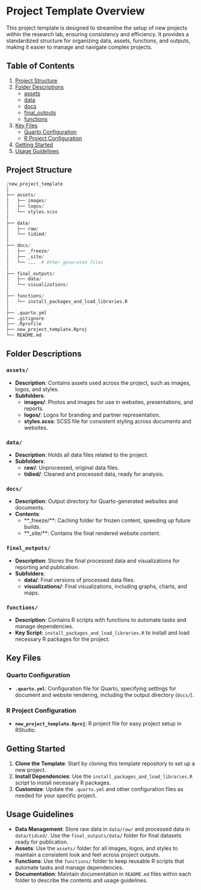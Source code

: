 # Project Template Overview


This project template is designed to streamline the setup of new
projects within the research lab, ensuring consistency and efficiency.
It provides a standardized structure for organizing data, assets,
functions, and outputs, making it easier to manage and navigate complex
projects.

## Table of Contents

1.  [Project Structure](#project-structure)
2.  [Folder Descriptions](#folder-descriptions)
    - [assets](#assets)
    - [data](#data)
    - [docs](#docs)
    - [final_outputs](#final_outputs)
    - [functions](#functions)
3.  [Key Files](#key-files)
    - [Quarto Configuration](#quarto-configuration)
    - [R Project Configuration](#r-project-configuration)
4.  [Getting Started](#getting-started)
5.  [Usage Guidelines](#usage-guidelines)

## Project Structure

``` r
/new_project_template
│
├── assets/
│   ├── images/
│   ├── logos/
│   └── styles.scss
│
├── data/
│   ├── raw/
│   └── tidied/
│
├── docs/
│   ├── _freeze/
│   ├── _site/
│   └── ...  # Other generated files
│
├── final_outputs/
│   ├── data/
│   └── visualizations/
│
├── functions/
│   └── install_packages_and_load_libraries.R
│
├── .quarto.yml
├── .gitignore
├── .Rprofile
├── new_project_template.Rproj
└── README.md
```

## Folder Descriptions

### `assets/`

- **Description**: Contains assets used across the project, such as
  images, logos, and styles.
- **Subfolders**:
  - **images/**: Photos and images for use in websites, presentations,
    and reports.
  - **logos/**: Logos for branding and partner representation.
  - **styles.scss**: SCSS file for consistent styling across documents
    and websites.

### `data/`

- **Description**: Holds all data files related to the project.
- **Subfolders**:
  - **raw/**: Unprocessed, original data files.
  - **tidied/**: Cleaned and processed data, ready for analysis.

### `docs/`

- **Description**: Output directory for Quarto-generated websites and
  documents.
- **Contents**:
  - \*\*\_freeze/\*\*: Caching folder for frozen content, speeding up
    future builds.
  - \*\*\_site/\*\*: Contains the final rendered website content.

### `final_outputs/`

- **Description**: Stores the final processed data and visualizations
  for reporting and publication.
- **Subfolders**:
  - **data/**: Final versions of processed data files.
  - **visualizations/**: Final visualizations, including graphs, charts,
    and maps.

### `functions/`

- **Description**: Contains R scripts with functions to automate tasks
  and manage dependencies.
- **Key Script**: `install_packages_and_load_libraries.R` to install and
  load necessary R packages for the project.

## Key Files

### Quarto Configuration

- **`.quarto.yml`**: Configuration file for Quarto, specifying settings
  for document and website rendering, including the output directory
  (`docs/`).

### R Project Configuration

- **`new_project_template.Rproj`**: R project file for easy project
  setup in RStudio.

## Getting Started

1.  **Clone the Template**: Start by cloning this template repository to
    set up a new project.
2.  **Install Dependencies**: Use the
    `install_packages_and_load_libraries.R` script to install necessary
    R packages.
3.  **Customize**: Update the `.quarto.yml` and other configuration
    files as needed for your specific project.

## Usage Guidelines

- **Data Management**: Store raw data in `data/raw/` and processed data
  in `data/tidied/`. Use the `final_outputs/data/` folder for final
  datasets ready for publication.
- **Assets**: Use the `assets/` folder for all images, logos, and styles
  to maintain a consistent look and feel across project outputs.
- **Functions**: Use the `functions/` folder to keep reusable R scripts
  that automate tasks and manage dependencies.
- **Documentation**: Maintain documentation in `README.md` files within
  each folder to describe the contents and usage guidelines.
